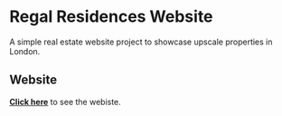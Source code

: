 # Regal Residences Website



A simple real estate website project to showcase upscale properties in London. 


## Website

[**Click here**](https://regal-residences.static.domains/](https://athxrva07.github.io/Regal-Residences/)https://athxrva07.github.io/Regal-Residences/) to see the webiste.

